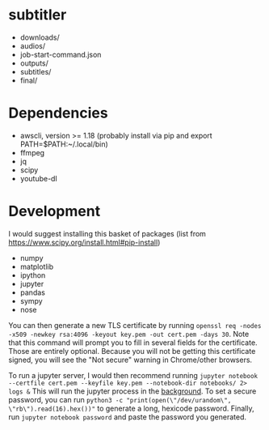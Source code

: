 # subtitler

* downloads/
* audios/
* job-start-command.json
* outputs/
* subtitles/
* final/

# Dependencies

* awscli, version >= 1.18 (probably install via pip and export PATH=$PATH:~/.local/bin)
* ffmpeg
* jq
* scipy
* youtube-dl

# Development

I would suggest installing this basket of packages (list from https://www.scipy.org/install.html#pip-install)

* numpy
* matplotlib
* ipython
* jupyter
* pandas
* sympy
* nose

You can then generate a new TLS certificate by running `openssl req -nodes -x509 -newkey rsa:4096 -keyout key.pem -out cert.pem -days 30`.
Note that this command will prompt you to fill in several fields for the certificate.
Those are entirely optional. Because you will not be getting this certificate signed,
you will see the "Not secure" warning in Chrome/other browsers.

To run a jupyter server, I would then recommend running `jupyter notebook --certfile cert.pem --keyfile key.pem --notebook-dir notebooks/ 2> logs &`
This will run the jupyter process in the [background](https://en.wikipedia.org/wiki/Background_process).
To set a secure password, you can run `python3 -c "print(open(\"/dev/urandom\", \"rb\").read(16).hex())"`
to generate a long, hexicode password. Finally, run `jupyter notebook password` and
paste the password you generated.

